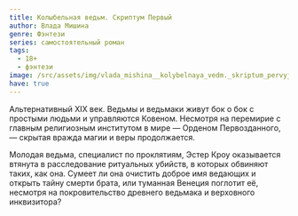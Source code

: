 ```yaml
---
title: Колыбельная ведьм. Скриптум Первый
author: Влада Мишина
genre: Фэнтези
series: самостоятельный роман
tags:
  - 18+
  - фэнтези
image: /src/assets/img/vlada_mishina__kolybelnaya_vedm._skriptum_pervyj.webp
have: true
---
```

Альтернативный XIX век. Ведьмы и ведьмаки живут бок о бок с простыми людьми и управляются Ковеном. Несмотря на перемирие с главным религиозным институтом в мире — Орденом Первозданного, — скрытая вражда магии и веры продолжается.

Молодая ведьма, специалист по проклятиям, Эстер Кроу оказывается втянута в расследование ритуальных убийств, в которых обвиняют таких, как она. Сумеет ли она очистить доброе имя ведающих и открыть тайну смерти брата, или туманная Венеция поглотит её, несмотря на покровительство древнего ведьмака и верховного инквизитора?
